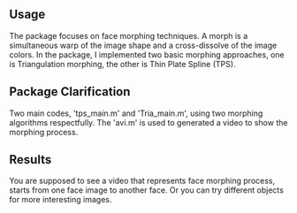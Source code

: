 Usage
-----
The package focuses on face morphing techniques. A morph is a simultaneous warp of the image shape and a cross-dissolve of the image 
colors. In the package, I implemented two basic morphing approaches, one is Triangulation morphing, the other is Thin Plate Spline (TPS).

Package Clarification
---------------------
Two main codes, 'tps_main.m' and 'Tria_main.m', using two morphing algorithms respectfully. The 'avi.m' is used to generated a video to show 
the morphing process.

Results
-------
You are supposed to see a video that represents face morphing process, starts from one face image to another face. Or you can try different 
objects for more interesting images.
